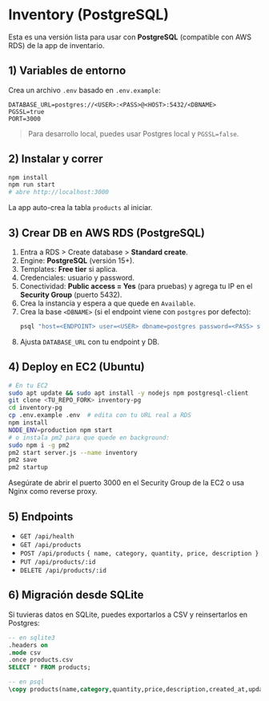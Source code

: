 
# Inventory (PostgreSQL)

Esta es una versión lista para usar con **PostgreSQL** (compatible con AWS RDS) de la app de inventario.

## 1) Variables de entorno
Crea un archivo `.env` basado en `.env.example`:

```env
DATABASE_URL=postgres://<USER>:<PASS>@<HOST>:5432/<DBNAME>
PGSSL=true
PORT=3000
```

> Para desarrollo local, puedes usar Postgres local y `PGSSL=false`.

## 2) Instalar y correr
```bash
npm install
npm run start
# abre http://localhost:3000
```

La app auto-crea la tabla `products` al iniciar.

## 3) Crear DB en AWS RDS (PostgreSQL)
1. Entra a RDS > Create database > **Standard create**.
2. Engine: **PostgreSQL** (versión 15+).
3. Templates: **Free tier** si aplica.
4. Credenciales: usuario y password.
5. Conectividad: **Public access = Yes** (para pruebas) y agrega tu IP en el **Security Group** (puerto 5432).
6. Crea la instancia y espera a que quede en `Available`.
7. Crea la base `<DBNAME>` (si el endpoint viene con `postgres` por defecto):
   ```bash
   psql "host=<ENDPOINT> user=<USER> dbname=postgres password=<PASS> sslmode=require" -c 'CREATE DATABASE <DBNAME>;'
   ```
8. Ajusta `DATABASE_URL` con tu endpoint y DB.

## 4) Deploy en EC2 (Ubuntu)
```bash
# En tu EC2
sudo apt update && sudo apt install -y nodejs npm postgresql-client
git clone <TU_REPO_FORK> inventory-pg
cd inventory-pg
cp .env.example .env  # edita con tu URL real a RDS
npm install
NODE_ENV=production npm start
# o instala pm2 para que quede en background:
sudo npm i -g pm2
pm2 start server.js --name inventory
pm2 save
pm2 startup
```

Asegúrate de abrir el puerto 3000 en el Security Group de la EC2 o usa Nginx como reverse proxy.

## 5) Endpoints
- `GET /api/health`
- `GET /api/products`
- `POST /api/products` `{ name, category, quantity, price, description }`
- `PUT /api/products/:id`
- `DELETE /api/products/:id`

## 6) Migración desde SQLite
Si tuvieras datos en SQLite, puedes exportarlos a CSV y reinsertarlos en Postgres:
```sql
-- en sqlite3
.headers on
.mode csv
.once products.csv
SELECT * FROM products;

-- en psql
\copy products(name,category,quantity,price,description,created_at,updated_at) FROM 'products.csv' CSV HEADER;
```
